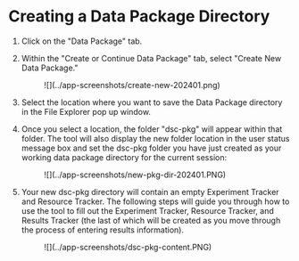 
# Creating a Data Package Directory

1. Click on the "Data Package" tab. 
2. Within the "Create or Continue Data Package" tab, select "Create New Data Package."

    <figure markdown>
        ![](../app-screenshots/create-new-202401.png)
        <figcaption></figcaption>
    </figure>

3. Select the location where you want to save the Data Package directory in the File Explorer pop up window.
4. Once you select a location, the folder "dsc-pkg" will appear within that folder. The tool will also display the new folder location in the user status message box and set the dsc-pkg folder you have just created as your working data package directory for the current session:

    <figure markdown>
        ![](../app-screenshots/new-pkg-dir-202401.PNG)
        <figcaption></figcaption>
    </figure>

5. Your new dsc-pkg directory will contain an empty Experiment Tracker and Resource Tracker. The following steps will guide you through how to use the tool to fill out the Experiment Tracker, Resource Tracker, and Results Tracker (the last of which will be created as you move through the process of entering results information).

    <figure markdown>
        ![](../app-screenshots/dsc-pkg-content.PNG)
        <figcaption></figcaption>
    </figure>

